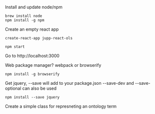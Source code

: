       
Install and update node/npm
```
brew install node
npm install -g npm
```

Create an empty react app
```
create-react-app jupp-react-ols
```

```
npm start
```

Go to http://localhost:3000

Web package manager? webpack or browserify

```
npm install -g browserify
```

Get jquery, --save will add to your package.json --save-dev and --save-optional can also be used 

```
npm install --save jquery
```

Create a simple class for represneting an ontology term